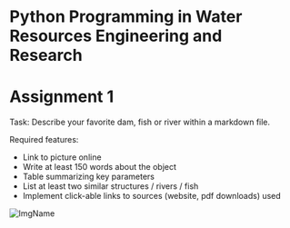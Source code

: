 Python Programming in Water Resources Engineering and Research
===

# Assignment 1

Task: Describe your favorite dam, fish or river within a markdown file.

Required features: 
* Link to picture online
* Write at least 150 words about the object
* Table summarizing key parameters
* List at least two similar structures / rivers / fish
* Implement click-able links to sources (website, pdf downloads) used


![ImgName](https://raw.githubusercontent.com/hydro-informatics/hypy-assignment-1/master/illustration.png)
